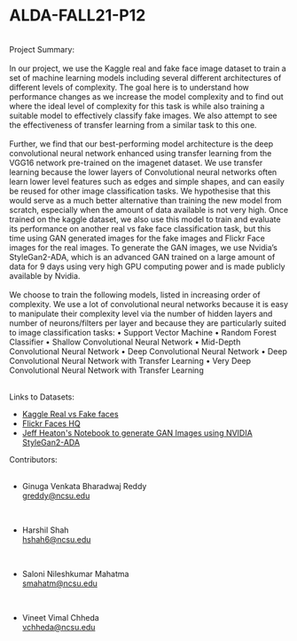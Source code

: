 # ALDA-FALL21-P12
</br>
Project Summary:
</br></br>
In our project, we use the Kaggle real and fake face image dataset to train a set of machine learning
models including several different architectures of different levels of complexity. The goal here is to
understand how performance changes as we increase the model complexity and to find out where the
ideal level of complexity for this task is while also training a suitable model to effectively classify
fake images. We also attempt to see the effectiveness of transfer learning from a similar task to this
one.
</br></br>
Further, we find that our best-performing model architecture is the deep convolutional neural network
enhanced using transfer learning from the VGG16 network pre-trained on the imagenet dataset. We
use transfer learning because the lower layers of Convolutional neural networks often learn lower
level features such as edges and simple shapes, and can easily be reused for other image classification
tasks. We hypothesise that this would serve as a much better alternative than training the new model
from scratch, especially when the amount of data available is not very high. Once trained on the
kaggle dataset, we also use this model to train and evaluate its performance on another real vs fake
face classification task, but this time using GAN generated images for the fake images and Flickr Face
images for the real images. To generate the GAN images, we use Nvidia’s StyleGan2-ADA, which
is an advanced GAN trained on a large amount of data for 9 days using very high GPU computing
power and is made publicly available by Nvidia.
</br></br>
We choose to train the following models, listed in increasing order of complexity. We use a lot of
convolutional neural networks because it is easy to manipulate their complexity level via the number
of hidden layers and number of neurons/filters per layer and because they are particularly suited to
image classification tasks:
• Support Vector Machine
• Random Forest Classifier
• Shallow Convolutional Neural Network
• Mid-Depth Convolutional Neural Network
• Deep Convolutional Neural Network
• Deep Convolutional Neural Network with Transfer Learning
• Very Deep Convolutional Neural Network with Transfer Learning
</br></br>

Links to Datasets:
- [Kaggle Real vs Fake faces](https://www.kaggle.com/ciplab/real-and-fake-face-detection)
- [Flickr Faces HQ](https://www.kaggle.com/arnaud58/flickrfaceshq-dataset-ffhq)
- [Jeff Heaton's Notebook to generate GAN Images using NVIDIA StyleGan2-ADA](https://github.com/jeffheaton/t81_558_deep_learning/blob/master/t81_558_class_07_3_style_gan.ipynb)


Contributors: </br></br>
- Ginuga Venkata Bharadwaj Reddy </br>
greddy@ncsu.edu </br>
</br>

- Harshil Shah </br>
hshah6@ncsu.edu </br>
</br>

- Saloni Nileshkumar Mahatma </br>
smahatm@ncsu.edu </br>
</br>

- Vineet Vimal Chheda </br>
vchheda@ncsu.edu </br>
</br>
